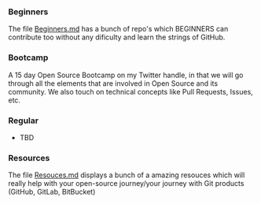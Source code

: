 ### Beginners
The file [Beginners.md](/pages/Beginners.md) has a bunch of repo's which BEGINNERS can contribute too without any dificulty and learn the strings of GitHub.

### Bootcamp
A 15 day Open Source Bootcamp on my Twitter handle, in that we will go through all the elements that are involved in Open Source and its community. We also touch on technical concepts like Pull Requests, Issues, etc.

### Regular
- TBD

### Resources
The file [Resouces.md](/pages/Resouces.md) displays a bunch of a amazing resouces which will really help with your open-source journey/your journey with Git products (GitHub, GitLab, BitBucket)

